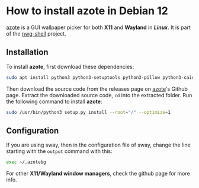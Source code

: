 # How to install azote in Debian 12

[azote](https://github.com/nwg-piotr/azote) is a GUI wallpaper picker for both **X11** and **Wayland** in ***Linux***. It is part of the [nwg-shell](https://nwg-piotr.github.io/nwg-shell/) project.

## Installation

To install **azote**, first download these dependencies:
```bash
sudo apt install python3 python3-setuptools python3-pillow python3-cairo python3-send2trash python3-gi python3-gi-cairo gir1.2-gtk-4.0
```

Then download the source code from the releases page on [azote](https://github.com/nwg-piotr/azote)'s Github page. Extract the downloaded source code, `cd` into the extracted folder. Run the
following command to install **azote**:
```bash
sudo /usr/bin/python3 setup.py install --root="/" --optimize=1
```

## Configuration

If you are using sway, then in the configuration file of sway, change the line starting with the `output` command with this:
```bash
exec ~/.azotebg
```

For other **X11/Wayland window managers**, check the github page for more info.
